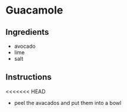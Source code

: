 # Guacamole
## Ingredients 
* avocado
* lime
* salt
## Instructions
<<<<<<< HEAD
* peel the avacados and put them into a bowl

